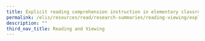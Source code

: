 ```yaml
---
title: Explicit reading comprehension instruction in elementary classrooms
permalink: /elis/resources/read/research-summaries/reading-viewing/explicit-comprehension-instruction-classroom/
description: ""
third_nav_title: Reading and Viewing
---
```

